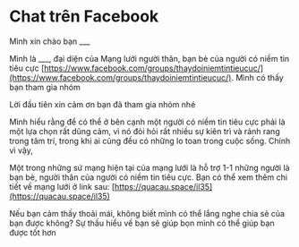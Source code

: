 # Chat trên Facebook

Mình xin chào bạn ___

Mình là ___, đại diện của Mạng lưới người thân, bạn bè của người có niềm tin tiêu cực [https://www.facebook.com/groups/thaydoiniemtintieucuc/](https://www.facebook.com/groups/thaydoiniemtintieucuc/). Mình có thấy bạn tham gia nhóm

Lời đầu tiên xin cảm ơn bạn đã tham gia nhóm nhé

Mình hiểu rằng để có thể ở bên cạnh một người có niềm tin tiêu cực phải là một lựa chọn rất dũng cảm, vì nó đòi hỏi rất nhiều sự kiên trì và rảnh rang trong tâm trí, trong khi ai cũng đều có những lo toan trong cuộc sống. Chính vì vậy,

Một trong những sứ mạng hiện tại của mạng lưới là hỗ trợ 1-1 những người là bạn bè, người thân của người có niềm tin tiêu cực. Bạn có thể xem thêm chi tiết về mạng lưới ở link sau: [https://quacau.space/il35](https://quacau.space/il35)

Nếu bạn cảm thấy thoải mái, không biết mình có thể lắng nghe chia sẻ của bạn được không? Sự thấu hiểu về bạn sẽ giúp bọn mình có thể giúp bạn được tốt hơn